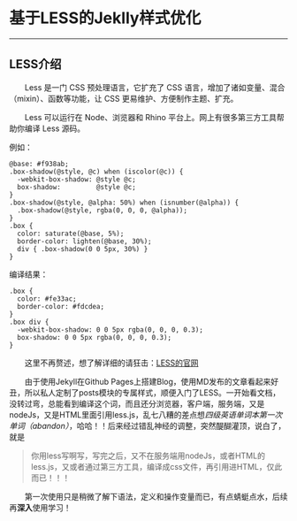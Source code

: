 # 基于LESS的Jeklly样式优化

---

## LESS介绍

&emsp;&emsp;Less 是一门 CSS 预处理语言，它扩充了 CSS 语言，增加了诸如变量、混合（mixin）、函数等功能，让 CSS 更易维护、方便制作主题、扩充。

&emsp;&emsp;Less 可以运行在 Node、浏览器和 Rhino 平台上。网上有很多第三方工具帮助你编译 Less 源码。

例如：

    @base: #f938ab;
    .box-shadow(@style, @c) when (iscolor(@c)) {
      -webkit-box-shadow: @style @c;
      box-shadow:         @style @c;
    }
    .box-shadow(@style, @alpha: 50%) when (isnumber(@alpha)) {
      .box-shadow(@style, rgba(0, 0, 0, @alpha));
    }
    .box {
      color: saturate(@base, 5%);
      border-color: lighten(@base, 30%);
      div { .box-shadow(0 0 5px, 30%) }
    }

编译结果：

    .box {
      color: #fe33ac;
      border-color: #fdcdea;
    }
    .box div {
      -webkit-box-shadow: 0 0 5px rgba(0, 0, 0, 0.3);
      box-shadow: 0 0 5px rgba(0, 0, 0, 0.3);
    }
    
&emsp;&emsp;这里不再赘述，想了解详细的请狂击：[LESS的官网](http://less.bootcss.com/)

&emsp;&emsp;由于使用Jekyll在Github Pages上搭建Blog，使用MD发布的文章看起来好丑，所以私人定制了posts模块的专属样式，顺便入门了LESS。一开始看文档，没转过弯，总能看到编译这个词，而且还分浏览器，客户端，服务端，又是nodeJs，又是HTML里面引用less.js，乱七八糟的差点想*四级英语单词本第一次单词（abandon）*，哈哈！！后来经过错乱神经的调整，突然醍醐灌顶，说白了，就是
> 你用less写啊写，写完之后，又不在服务端用nodeJs，或者HTML的less.js，又或者通过第三方工具，编译成css文件，再引用进HTML，仅此而已！！！

&emsp;&emsp;第一次使用只是稍微了解下语法，定义和操作变量而已，有点蜻蜓点水，后续再**深入**使用学习！
